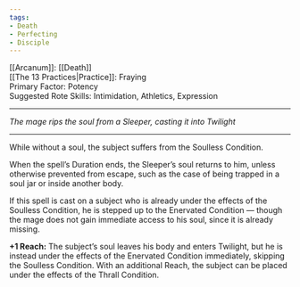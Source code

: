 ```yaml
---
tags:
- Death
- Perfecting
- Disciple
---
```


[[Arcanum]]: [[Death]]\
[[The 13 Practices|Practice]]: Fraying\
Primary Factor: Potency\
Suggested Rote Skills: Intimidation, Athletics, Expression

---

_The mage rips the soul from a Sleeper, casting it into Twilight_

---

While without a soul, the subject suffers from the Soulless Condition.

When the spell’s Duration ends, the Sleeper’s soul returns to him, unless otherwise prevented from escape, such as the case of being trapped in a soul jar or inside another body.

If this spell is cast on a subject who is already under the effects of the Soulless Condition, he is stepped up to the Enervated Condition — though the mage does not gain immediate access to his soul, since it is already missing.

**+1 Reach:** The subject’s soul leaves his body and enters Twilight, but he is instead under the effects of the Enervated Condition immediately, skipping the Soulless Condition. With an additional Reach, the subject can be placed under the effects of the Thrall Condition.